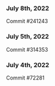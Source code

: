 ### July 8th, 2022

Commit #241243

### July 5th, 2022

Commit #314353


### July 4th, 2022

Commit #72281
